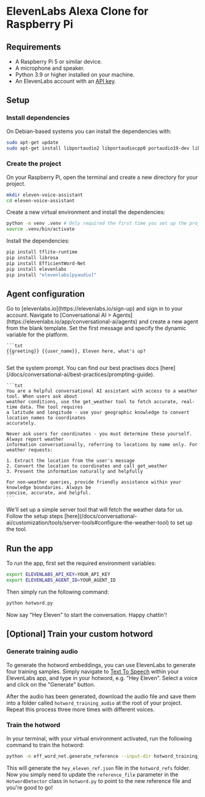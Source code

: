 # ElevenLabs Alexa Clone for Raspberry Pi

## Requirements

- A Raspberry Pi 5 or similar device.
- A microphone and speaker.
- Python 3.9 or higher installed on your machine.
- An ElevenLabs account with an [API key](/app/settings/api-keys).

## Setup

### Install dependencies

On Debian-based systems you can install the dependencies with:

```bash
sudo apt-get update
sudo apt-get install libportaudio2 libportaudiocpp0 portaudio19-dev libasound-dev libsndfile1-dev -y
```

### Create the project

On your Raspberry Pi, open the terminal and create a new directory for your project.

```bash
mkdir eleven-voice-assistant
cd eleven-voice-assistant
```

Create a new virtual environment and install the dependencies:

```bash
python -m venv .venv # Only required the first time you set up the project
source .venv/bin/activate
```

Install the dependencies:

```bash
pip install tflite-runtime
pip install librosa
pip install EfficientWord-Net
pip install elevenlabs
pip install "elevenlabs[pyaudio]"
```

## Agent configuration

<Steps>
  <Step title="Sign in to ElevenLabs">
    Go to [elevenlabs.io](https://elevenlabs.io/sign-up) and sign in to your account.
  </Step>
  <Step title="Create a new agent">
    Navigate to [Conversational AI > Agents](https://elevenlabs.io/app/conversational-ai/agents) and
    create a new agent from the blank template.
  </Step>
  <Step title="Set the first message">
    Set the first message and specify the dynamic variable for the platform.

    ```txt
    {{greeting}} {{user_name}}, Eleven here, what's up?
    ```

  </Step>
  <Step title="Set the system prompt">
    Set the system prompt. You can find our best practises docs [here](/docs/conversational-ai/best-practices/prompting-guide).

    ```txt
    You are a helpful conversational AI assistant with access to a weather tool. When users ask about
    weather conditions, use the get_weather tool to fetch accurate, real-time data. The tool requires
    a latitude and longitude - use your geographic knowledge to convert location names to coordinates
    accurately.

    Never ask users for coordinates - you must determine these yourself. Always report weather
    information conversationally, referring to locations by name only. For weather requests:

    1. Extract the location from the user's message
    2. Convert the location to coordinates and call get_weather
    3. Present the information naturally and helpfully

    For non-weather queries, provide friendly assistance within your knowledge boundaries. Always be
    concise, accurate, and helpful.
    ```

  </Step>
  <Step title="Set up a server tool">
    We'll set up a simple server tool that will fetch the weather data for us. Follow the setup steps [here](/docs/conversational-ai/customization/tools/server-tools#configure-the-weather-tool) to set up the tool.
  </Step>
</Steps>

## Run the app

To run the app, first set the required environment variables:

```bash
export ELEVENLABS_API_KEY=YOUR_API_KEY
export ELEVENLABS_AGENT_ID=YOUR_AGENT_ID
```

Then simply run the following command:

```bash
python hotword.py
```

Now say "Hey Eleven" to start the conversation. Happy chattin'!

## [Optional] Train your custom hotword

### Generate training audio

To generate the hotword embeddings, you can use ElevenLabs to generate four training samples. Simply navigate to [Text To Speech](https://elevenlabs.io/app/speech-synthesis/text-to-speech) within your ElevenLabs app, and type in your hotword, e.g. "Hey Eleven". Select a voice and click on the "Generate" button.

After the audio has been generated, download the audio file and save them into a folder called `hotword_training_audio` at the root of your project. Repeat this process three more times with different voices.

### Train the hotword

In your terminal, with your virtual environment activated, run the following command to train the hotword:

```bash
python -m eff_word_net.generate_reference --input-dir hotword_training_audio --output-dir hotword_refs --wakeword hey_eleven --model-type resnet_50_arc
```

This will generate the `hey_eleven_ref.json` file in the `hotword_refs` folder. Now you simply need to update the `reference_file` parameter in the `HotwordDetector` class in `hotword.py` to point to the new reference file and you're good to go!
